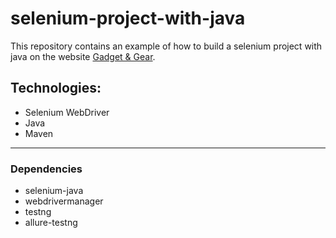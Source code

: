 # selenium-project-with-java
This repository contains an example of how to build a selenium project with java on the website [Gadget & Gear](https://gadgetandgear.com/).

## Technologies:
- Selenium WebDriver
- Java
- Maven
---

### Dependencies
* selenium-java
* webdrivermanager 
* testng
* allure-testng

